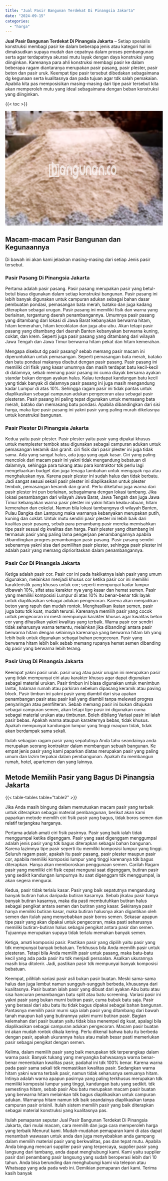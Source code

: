 ```yaml
---
title: "Jual Pasir Bangunan Terdekat Di Pinangsia Jakarta"
date: "2024-09-15"
categories: 
  - "harga"
---
```


**Jual Pasir Bangunan Terdekat Di Pinangsia Jakarta** – Setiap spesialis konstruksi membagi pasir ke dalam beberapa jenis atau kategori hal ini dimaksudkan supaya mudah dan cepatnya dalam proses pembangunan serta agar terdapatnya akurasi mutu layak dengan daya konstruksi yang diinginkan. Karenanya para ahli konstruksi membagi pasir ke dalam beberapa ragam diantaranya merupakan pasir pasang, pasir plester, pasir beton dan pasir uruk. Keempat tipe pasir tersebut dibedakan sebagaimana dg kegunaan serta kualitasnya dan pada tujuan agar tdk salah pemakaian. Apabila kita pas memposisikan masing-masing dari tipe pasir tersebut kita akan memperoleh mutu yang ideal sebagaimana dengan beban konstruksi yang diinginkan.

{{< toc >}}

![Jual Pasir Bangunan Terdekat Di Pinangsia Jakarta](/images/jual-pasir-bangunan-37.png)

## Macam-macam Pasir Bangunan dan Kegunaannya

Di bawah ini akan kami jelaskan masing-masing dari setiap Jenis pasir tersebut.

### Pasir Pasang Di Pinangsia Jakarta

Pertama adalah pasir pasang. Pasir pasang merupakan pasir yang betul-betul biasa digunakan dalam setiap konstruksi bangunan. Pasir pasang ini lebih banyak digunakan untuk campuran adukan sebagai bahan dasar pembuatan pondasi, pemasangan bata merah, batako dan juga kadang diterapkan sebagai urugan. Pasir pasang ini memiliki fisik dan warna yang berlainan, tergantung daerah penambangannya. Umumnya pasir pasang yang ditambang dari lokasi di Jawa Barat kebanyakan berwarna hitam, hitam kemerahan, hitam kecoklatan dan juga abu-abu. Akan tetapi pasir pasang yang ditambang dari daerah Banten kebanyakan berwarna kuning, coklat, dan krem. Seperti juga pasir pasang yang ditambang dari wilayah Jawa Tengah dan Jawa Timur berwarna hitam pekat dan hitam kemerahan.

Mengapa disebut dg pasir pasang? sebab memang pasir macam ini diperuntukkan untuk pemasangan. Seperti pemasangan bata merah, batako dan batu pondasi makanya disebut dengan pasir pasang. Pasir pasang ini memiliki ciri fisik yang kasar umumnya dan masih terdapat batu kecil-kecil di dalamnya, sebab memang pasir pasang ini cuma diayak bersama ayakan standar bukan dengan ayakan halus. Kalau terdapat kandungan batu kecil yang tidak banyak di dalamnya pasir pasang ini juga masih mengandung kadar Lumpur di atas 10%. Sehingga ragam pasir ini tidak pantas untuk diaplikasikan sebagai campuran adukan pengecoran atau sebagai pasir plesteran. Pasir pasang ini paling tepat digunakan untuk memasang bata merah, batako dan memasang batu pondasi. Apabila dibandingkan dari sisi harga, maka tipe pasir pasang ini yakni pasir yang paling murah dikelasnya untuk konstruksi bangunan.

### Pasir Plester Di Pinangsia Jakarta

Kedua yaitu pasir plester. Pasir plester yaitu pasir yang dipakai khusus untuk memplester tembok atau digunakan sebagai campuran adukan untuk pemasangan keramik dan granit. ciri fisik dari pasir plester ini juga tidak sama. Ada yang sangat halus, ada juga yang agak kasar. Ciri yang paling mencolok dari macam pasir ini yakni tidak mengandung bebatuan di dalamnya, sehingga para tukang atau para kontraktor tdk perlu lagi mengeluarkan budget dan juga tenaga tambahan untuk mengayak nya atau menghaluskan nya. Karena pasir plester ini sudah halus dan tidak berbatu. Jadi sangat sesuai sekali pasir plester ini diaplikasikan untuk plester tembok, pemasangan keramik dan granit. Perlu diketahui juga warna dari pasir plester ini pun berlainan, sebagaimana dengan lokasi tambang. Jika lokasi penambangan dari wilayah Jawa Barat, Jawa Tengah dan juga Jawa Timur kebanyakan warna pasir plester ini yakni hitam keabu-abuan, hitam kemerahan dan cokelat. Namun bila lokasi tambangnya di wilayah Banten, Pulau Bangka dan Lampung maka warnanya kebanyakan merupakan putih, kuning dan coklat. Untuk mutu sendiri pasir plester ini lebih baik dari kualitas pasir pasang, sebab para penambang pasir mereka memisahkan tipe pasir sesuai dg kwalitas dan harga. Pasir plester yang ditambang ini termasuk pasir yang paling lama pengerjaan penambangannya apabila dibandingkan progres penambangan pasir pasang. Pasir pasang sendiri sebenarnya yakni sisa dari pemilihan pasir plester, sehingga pasir plester ini adalah pasir yang memang diprioritaskan dalam penambangannya.

### Pasir Cor Di Pinangsia Jakarta

Ketiga adalah pasir cor. Pasir cor ini pada hakikatnya ialah pasir yang umum digunakan, melainkan menjadi khusus cor ketika pasir cor ini memiliki karakteristik yang khusus untuk cor; seperti mempunyai kadar lumpur dibawah 10%, sifat atau karakter nya yang kasar dan hemat semen. Pasir yang memiliki komposisi Lumpur di atas 10% itu benar-benar tdk layak untuk diaplikasikan sebagai adukan pengecoran. Karena akan menjadikan beton yang rapuh dan mudah rontok. Menghasilkan ikatan semen, pasir juga batu tdk kuat, mudah terurai. Karenanya memilih pasir yang cocok untuk pengecoran ini mesti mempunyai karakter khusus agar kwalitas beton cor yang dihasilkan yakni kwalitas yang terbaik. Warna pasir cor sendiri tidak seharusnya warna tertentu, melainkan jika dibandingi antara pasir berwarna hitam dengan selainnya karenanya yang berwarna hitam lah yang lebih baik untuk digunakan sebagai bahan pengecoran. Pasir yang berwarna hitam lebih baik sebab memang rupanya hemat semen dibanding dg pasir yang berwarna lebih terang.

### Pasir Urug Di Pinangsia Jakarta

Keempat yakni pasir uruk. pasir urug atau pasir urugan ini merupakan pasir yang tidak mempunyai ciri atau karakter khusus agar dapat digunakan sebagai material urukan. Pasir timbun ini biasa digunakan untuk menimbun lantai, halaman rumah atau parkiran sebelum dipasang keramik atau paving block. Pasir timbun ini yakni pasir yang diambil dari sisa ayakan penambangan pasir atau pasir kali yang diambil tanpa melewati progres penyaringan atau pemfilteran. Sebab memang pasir ini bukan ditujukan sebagai campuran semen, akan tetapi tipe pasir ini digunakan cuma sebagai material urukan atau timbunan. Boleh dibilang Variasi pasir ini ialah pasir bebas. Apakah warna ataupun karakternya bebas, tidak khusus. Apakah mempunyai kandungan lumpur yang tinggi maupun tidak, tidak akan berdampak sama sekali.

Itulah sebagian ragam pasir yang sepatutnya Anda tahu seandainya anda merupakan seorang kontraktor dalam membangun sebuah bangunan. Ke empat jenis pasir yang kami paparkan diatas merupakan pasir yang paling umum dan lazim terpakai dalam pembangunan. Apakah itu membangun rumah, hotel, apartemen dan yang lainnya.

## Metode Memilih Pasir yang Bagus Di Pinangsia Jakarta

{{< table-tables table="table2" >}}

Jika Anda masih bingung dalam memutuskan macam pasir yang terbaik untuk diterapkan sebagai material pembangunan, berikut akan kami paparkan metode memilih ciri fisik pasir yang bagus, tidak boros semen dan relatif terjangkau harganya.

Pertama adalah amati ciri fisik pasirnya. Pasir yang baik ialah tidak menggumpal ketika digenggam. Pasir yang saat digenggam menggumpal adalah jenis pasir yang tdk bagus diterapkan sebagai bahan bangunan. Karena lazimnya tipe pasir seperti itu memiliki komposisi lumpur yang tinggi. Seluruh ragam pasir, apakah itu pasir pasang, pasir plester maupun pasir cor, apabila memiliki komposisi lumpur yang tinggi karenanya tdk bagus diterapkan. Hanya akan memboroskan penggunaan semen. Carilah Ragam pasir yang memiliki ciri fisik cepat mengurai saat digenggam, butiran pasir yang sedikit kandungan lumpurnya itu saat digenggam tdk menggumpal, ia akan segera mengurai.

Kedua, pasir tidak terlalu kasar. Pasir yang baik sepatutnya mengandung banyak butiran halus daripada butiran kasarnya. Sebab jikalau pasir hanya banyak butiran kasarnya, maka dia pasti membutuhkan butiran halus sebagai pengikat antara semen dan butiran yang kasar. Sekiranya pasir hanya memiliki butiran kasar, maka butiran halusnya akan digantikan oleh semen dan itulah yang menyebabkan pasir boros semen. Sekasar apapun tipe pasir yang akan dipakai untuk pengecoran, maka pasti seharusnya memiliki butiran-butiran halus sebagai pengikat antara pasir dan semen. Tujuannya merupakan supaya tidak terlalu memakan banyak semen.

Ketiga, amati komposisi pasir. Pastikan pasir yang dipilih yaitu pasir yang tdk mempunyai banyak bebatuan. Terkhusus bila Anda memilih pasir untuk plesteran. Tetapi bila Anda memilih pasir untuk pasang, maka batu-batu kecil yang ada pada pasir itu tdk menjadi persoalan. Asalkan ukurannya masih bisa ditolerir. Jadi, pastikan pasir tdk mempunyai banyak komposisi bebatuan.

Keempat, pilihlah variasi pasir asli bukan pasir buatan. Meski sama-sama halus dan juga lembut namun sungguh-sungguh berbeda, khususnya dari kualitasnya. Pasir buatan ialah pasir yang dibuat dari ayakan Abu batu atau sisa hancuran penambangan batu split atau batu screening. Variasi pasir ini yakni pasir yang bukan murni butiran pasir, cuma bubuk batu saja. Pasir yang berasal dari abu batu itu tidak bagus dipakai sebagai bahan bangunan. Pantasnya memilih pasir murni saja ialah pasir yang ditambang dari bawah tanah maupun kali yang butirannya yakni murni butiran pasir. Bagian kelemahan dari pasir buatan yaitu tidak bisa menempel dg kuat, apalagi bila diaplikasikan sebagai campuran adukan pengecoran. Macam pasir buatan ini akan mudah rontok dikala kering. Perlu dikenal bahwa batu itu berbeda dengan pasir, apakah ukurannya halus atau malah besar pasti memerlukan pasir sebagai pengikat dengan semen.

Kelima, dalam memilih pasir yang baik merupakan tdk terperangkap dalam warna pasir. Banyak tukang yang menyangka bahwasanya warna benar-benar menentukan kwalitas pasir, padahal ini tdk 100% benar. Karena warna pada pasir sama sekali tdk memastikan kwalitas pasir. Sedangkan warna hitam yakni warna terbaik pasir, namun tidak seharusnya semuanya hitam. Intinya adalah warna apapun pasirnya yang paling terkhusus merupakan tdk memiliki komposisi lumpur yang tinggi, kandungan batu yang sedikit. tdk semestinya hitam, sebab pasir Abu batu merupakan macam pasir buatan yang berwarna hitam melainkan tdk bagus diaplikasikan untuk campuran adukan. Warnanya hitam namun tdk baik seandainya diaplikasikan tanpa campuran pasir orisinil. Itulah sistem memilih pasir yang baik diterapkan sebagai material konstruksi yang kualitasnya pas.

Itulah pemaparan seputar Jual Pasir Bangunan Terdekat Di Pinangsia Jakarta, dari mulai macam, cara memilih dan juga cara memperoleh harga yang terbaik Menurut kami. Mudah-mudahan pemaparan kami di atas dapat menambah wawasan untuk anda dan juga menyebabkan anda gampang dalam memilih material pasir yang berkwalitas, pas dan tepat mutu. Apabila Anda bingung mencari supplier pasir yang terpercaya, supplier pasir yang langsung dari tambang, anda dapat menghubungi kami. Kami yaitu supplier pasir dari penambang pasir langsung yang sudah beroperasi lebih dari 10 tahun. Anda bisa berunding dan menghubungi kami via telepon atau Whatsapp yang ada pada web ini. Demikian pemaparan dari kami. Terima kasih banyak
